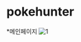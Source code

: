 # pokehunter

*메인페이지
![1](https://user-images.githubusercontent.com/84447486/177532561-8a6ff637-e2b6-4687-a582-253ad21fc6cf.jpg)
